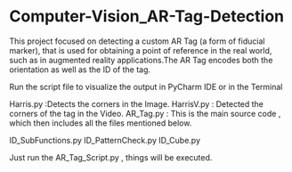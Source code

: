 # Computer-Vision_AR-Tag-Detection
This project focused on detecting a custom AR Tag (a form of fiducial marker), that is used for obtaining a point of reference in the real world, such as in augmented reality applications.The AR Tag encodes both the orientation as well as the ID of the tag.

Run the script file to visualize the output in PyCharm IDE or in the Terminal

Harris.py :Detects the corners in the Image.
HarrisV.py : Detected the corners of the tag in the Video.
AR_Tag.py : This is the main source code , which then includes all the files mentioned below.

 
ID_SubFunctions.py
ID_PatternCheck.py
ID_Cube.py 

Just run the AR_Tag_Script.py , things will be executed.